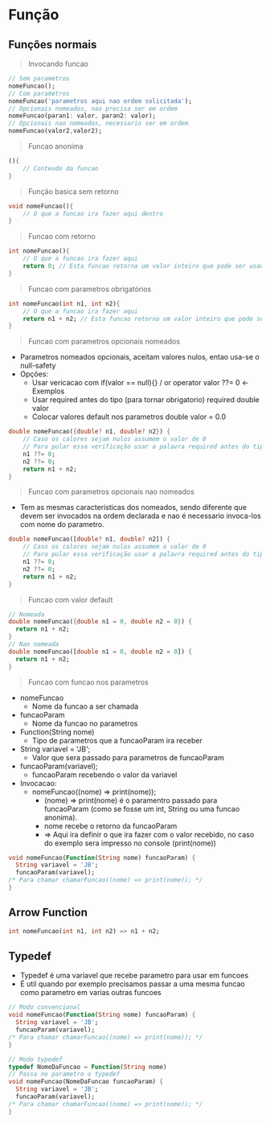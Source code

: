 # Função
## Funções normais
>Invocando funcao
```dart
// Sem parametros
nomeFuncao();
// Com parametros
nomeFuncao('parametros aqui nao ordem solicitada');
// Opcionais nomeados, nao precisa ser em ordem
nomeFuncao(paran1: valor, paran2: valor);
// Opcionais nao nomeados, necessario ser em ordem
nomeFuncao(valor2,valor2);
```
>Funcao anonima
```dart
(){
    // Conteudo da funcao
}
```
>Função basica sem retorno
```dart
void nomeFuncao(){
    // O que a funcao ira fazer aqui dentro
}
```
>Funcao com retorno
```dart
int nomeFuncao(){
    // O que a funcao ira fazer aqui
    return 0; // Esta funcao retorna um valor inteiro que pode ser usado fora dela
}
```
>Funcao com parametros obrigatórios
```dart
int nomeFuncao(int n1, int n2){
    // O que a funcao ira fazer aqui
    return n1 + n2; // Esta funcao retorna um valor inteiro que pode ser usado fora dela
}
```
> Funcao com parametros opcionais nomeados
- Parametros nomeados opcionais, aceitam valores nulos, entao usa-se o null-safety
- Opções:
    - Usar vericacao com if(valor == null){} / or operator valor ??= 0 <-Exemplos
    - Usar required antes do tipo (para tornar obrigatorio) required double valor
    - Colocar valores default nos parametros double valor = 0.0
```dart
double nomeFuncao({double? n1, double? n2}) {
    // Caso os calores sejam nulos assumem o valor de 0
    // Para pular essa verificação usar a palavra required antes do tipo nos parametros, os tornando obrigatorios (required double n1)
    n1 ??= 0;
    n2 ??= 0;
    return n1 + n2;
}
```
>Funcao com parametros opcionais nao nomeados
- Tem as mesmas caracteristicas dos nomeados, sendo diferente que devem ser invocados na ordem declarada e nao é necessario invoca-los com nome do parametro.
```dart
double nomeFuncao([double? n1, double? n2]) {
    // Caso os calores sejam nulos assumem o valor de 0
    // Para pular essa verificação usar a palavra required antes do tipo nos parametros, os tornando obrigatorios (required double n1)
    n1 ??= 0;
    n2 ??= 0;
    return n1 + n2;
}
```
>Funcao com valor default
```dart
// Nomeada
double nomeFuncao({double n1 = 0, double n2 = 0}) {
  return n1 + n2;
}
// Nao nomeada
double nomeFuncao([double n1 = 0, double n2 = 0]) {
  return n1 + n2;
}
```
>Funcao com funcao nos parametros
- nomeFuncao
    - Nome da funcao a ser chamada
- funcaoParam
    - Nome da funcao no parametros
- Function(String nome)
    - Tipo de parametros que a funcaoParam ira receber
- String variavel = 'JB';
    - Valor que sera passado para parametros de funcaoParam
- funcaoParam(variavel);
    - funcaoParam recebendo o valor da variavel
- Invocacao:
    - nomeFuncao((nome) => print(nome));
        - (nome) => print(nome) é o paramentro passado para funcaoParam (como se fosse um int, String ou uma funcao anonima).
        - nome recebe o retorno da funcaoParam
        - => Aqui ira definir o que ira fazer com o valor recebido, no caso do exemplo sera impresso no console (print(nome))

```dart
void nomeFuncao(Function(String nome) funcaoParam) {
  String variavel = 'JB';
  funcaoParam(variavel);
/* Para chamar chamarFuncao((nome) => print(nome)); */
}
```
## Arrow Function
```dart
int nomeFuncao(int n1, int n2) => n1 + n2;
```
## Typedef
- Typedef é uma variavel que recebe parametro para usar em funcoes
- É util quando por exemplo precisamos passar a uma mesma funcao como parametro em varias outras funcoes
```dart
// Modo convencional
void nomeFuncao(Function(String nome) funcaoParam) {
  String variavel = 'JB';
  funcaoParam(variavel);
/* Para chamar chamarFuncao((nome) => print(nome)); */
}

// Modo typedef
typedef NomeDaFuncao = Function(String nome)
// Passa no parametro o typedef
void nomeFuncao(NomeDaFuncao funcaoParam) {
  String variavel = 'JB';
  funcaoParam(variavel);
/* Para chamar chamarFuncao((nome) => print(nome)); */
}


